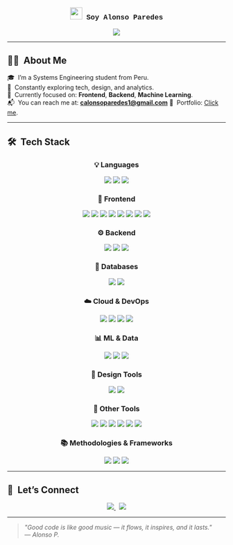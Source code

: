 <h3 align="center" style="font-family: Courier New, monospace;">
  <img src="https://media.giphy.com/media/hvRJCLFzcasrR4ia7z/giphy.gif" width="28">
  Soy Alonso Paredes
</h3>

<p align="center">
  <img src="https://readme-typing-svg.demolab.com?font=Courier+Prime&size=22&duration=4000&pause=2000&color=F5DEB3&center=true&width=435&lines=Systems+Engineering+Student;Building+useful+apps;Learning+every+day" />
</p>

---

## 🧑‍💻 &nbsp;About Me

🎓 &nbsp;I’m a Systems Engineering student from Peru.  
🧠 &nbsp;Constantly exploring tech, design, and analytics.  
📲 &nbsp;Currently focused on: **Frontend**, **Backend**, **Machine Learning**.  
📬 &nbsp;You can reach me at: **calonsoparedes1@gmail.com**
💼 &nbsp;Portfolio: [Click me](https://chiqo.site/).  

---

## 🛠️ &nbsp;Tech Stack

<div align="center">

### 💡 Languages
<img src="https://img.shields.io/badge/Python-FFD43B?style=flat-square&logo=python&logoColor=black"/>
<img src="https://img.shields.io/badge/Java-007396?style=flat-square&logo=java&logoColor=white"/>
<img src="https://img.shields.io/badge/C%23-239120?style=flat-square&logo=c-sharp&logoColor=white"/>

### 🎨 Frontend
<img src="https://img.shields.io/badge/HTML5-F4A460?style=flat-square&logo=html5&logoColor=white"/>
<img src="https://img.shields.io/badge/CSS3-FFDEAD?style=flat-square&logo=css3&logoColor=black"/>
<img src="https://img.shields.io/badge/JavaScript-FFD700?style=flat-square&logo=javascript&logoColor=black"/>
<img src="https://img.shields.io/badge/TypeScript-3178C6?style=flat-square&logo=typescript&logoColor=white"/>
<img src="https://img.shields.io/badge/React-708090?style=flat-square&logo=react&logoColor=61DAFB"/>
<img src="https://img.shields.io/badge/Angular-DD0031?style=flat-square&logo=angular&logoColor=white"/>
<img src="https://img.shields.io/badge/WordPress-21759B?style=flat-square&logo=wordpress&logoColor=white"/>
<img src="https://img.shields.io/badge/Bootstrap-7952B3?style=flat-square&logo=bootstrap&logoColor=white"/>

### ⚙️ Backend
<img src="https://img.shields.io/badge/Node.js-3CB371?style=flat-square&logo=node.js&logoColor=white"/>
<img src="https://img.shields.io/badge/Spring%20Boot-6DB33F?style=flat-square&logo=springboot&logoColor=white"/>
<img src="https://img.shields.io/badge/Python-3776AB?style=flat-square&logo=python&logoColor=white"/>

### 📁 Databases
<img src="https://img.shields.io/badge/MySQL-DAA520?style=flat-square&logo=mysql&logoColor=white"/>
<img src="https://img.shields.io/badge/PostgreSQL-6A5ACD?style=flat-square&logo=postgresql&logoColor=white"/>

### ☁️ Cloud & DevOps
<img src="https://img.shields.io/badge/Vercel-2F4F4F?style=flat-square&logo=vercel&logoColor=white"/>
<img src="https://img.shields.io/badge/Netlify-20B2AA?style=flat-square&logo=netlify&logoColor=white"/>
<img src="https://img.shields.io/badge/GitHub%20Actions-2088FF?style=flat-square&logo=githubactions&logoColor=white"/>
<img src="https://img.shields.io/badge/Render-46E3B7?style=flat-square&logo=render&logoColor=white"/>

### 📊 ML & Data
<img src="https://img.shields.io/badge/TensorFlow-FF6F00?style=flat-square&logo=tensorflow&logoColor=white"/>
<img src="https://img.shields.io/badge/CNNs-F7A800?style=flat-square&logo=tensorflow&logoColor=white"/>
<img src="https://img.shields.io/badge/PowerBI-F2C811?style=flat-square&logo=powerbi&logoColor=black"/>

### 🎨 Design Tools
<img src="https://img.shields.io/badge/Figma-D2691E?style=flat-square&logo=figma&logoColor=white"/>
<img src="https://img.shields.io/badge/Photoshop-31A8FF?style=flat-square&logo=adobephotoshop&logoColor=white"/>

### 🧰 Other Tools
<img src="https://img.shields.io/badge/Git-F05032?style=flat-square&logo=git&logoColor=white"/>
<img src="https://img.shields.io/badge/GitHub-000000?style=flat-square&logo=github&logoColor=white"/>
<img src="https://img.shields.io/badge/Jira-0052CC?style=flat-square&logo=jira&logoColor=white"/>
<img src="https://img.shields.io/badge/Postman-FF6C37?style=flat-square&logo=postman&logoColor=white"/>
<img src="https://img.shields.io/badge/Arduino-00979D?style=flat-square&logo=arduino&logoColor=white"/>
<img src="https://img.shields.io/badge/Microsoft%20Office-D83B01?style=flat-square&logo=microsoft-office&logoColor=white"/>

### 📚 Methodologies & Frameworks
<img src="https://img.shields.io/badge/Scrum-6DB33F?style=flat-square&logo=scrumalliance&logoColor=white"/>
<img src="https://img.shields.io/badge/XP-003366?style=flat-square&logo=extremeprogramming&logoColor=white"/>
<img src="https://img.shields.io/badge/ITIL%204-4B0082?style=flat-square&logo=itil&logoColor=white"/>

</div>

---

## 📡 &nbsp;Let’s Connect

<p align="center">
  <a href="mailto:calonsoparedes1@gmail.com" target="_blank">
    <img src="https://img.shields.io/badge/Gmail-C14438?style=for-the-badge&logo=gmail&logoColor=white"/>
  </a>
  &nbsp;
  <a href="https://www.instagram.com/alonso_paredess/" target="_blank">
    <img src="https://img.shields.io/badge/Instagram-BF5FFF?style=for-the-badge&logo=instagram&logoColor=white"/>
  </a>
</p>


---

> _"Good code is like good music — it flows, it inspires, and it lasts."_  
> — _Alonso P._


